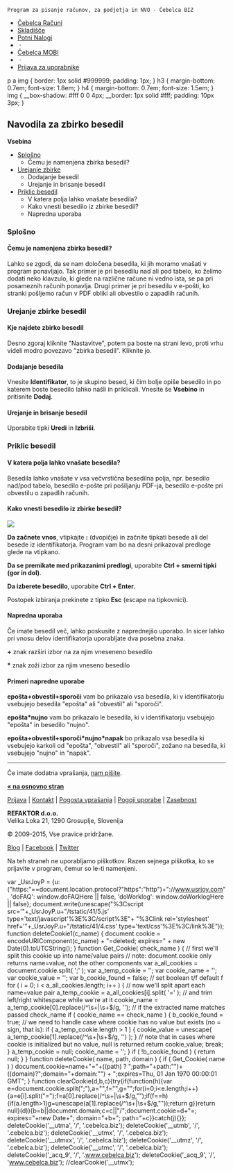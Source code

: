     Program za pisanje računov, za podjetja in NVO - Čebelca BIZ                        

*   [Čebelca Računi](/)
*   [Skladišče](/skladisce/)
*   [Potni Nalogi](/potni-nalogi/)
*    · 
*   [Čebelca MOBI](/mobi/)
*    · 
*   [Prijava za uporabnike](/manage/sign-in.html)

p a img { border: 1px solid #999999; padding: 1px; } h3 { margin-bottom: 0.7em; font-size: 1.8em; } h4 { margin-bottom: 0.7em; font-size: 1.5em; } img { \_\_box-shadow: #fff 0 0 4px; \_\_border: 1px solid #fff; padding: 10px 3px; }

Navodila za zbirko besedil
--------------------------

  

**Vsebina**

*   [Splošno](#inv-sent)
    *   Čemu je namenjena zbirka besedil?
*   [Urejanje zbirke](#preinv)
    *   Dodajanje besedil
    *   Urejanje in brisanje besedil
*   [Priklic besedil](#einv)
    *   V katera polja lahko vnašate besedila?
    *   Kako vnesti besedilo iz zbirke besedil?
    *   Napredna uporaba

  
  

### Splošno

#### Čemu je namenjena zbirka besedil?

Lahko se zgodi, da se nam določena besedila, ki jih moramo vnašati v program ponavljajo. Tak primer je pri besedilu nad ali pod tabelo, ko želimo dodati neko klavzulo, ki glede na različne račune ni vedno ista, se pa pri posameznih računih ponavlja. Drugi primer je pri besedilu v e-pošti, ko stranki pošljemo račun v PDF obliki ali obvestilo o zapadlih računih.

  

### Urejanje zbirke besedil

#### Kje najdete zbirko besedil

Desno zgoraj kliknite "Nastavitve", potem pa boste na strani levo, proti vrhu videli modro povezavo "zbirka besedil". Kliknite jo.

#### Dodajanje besedila

Vnesite **Identifikator**, to je skupino besed, ki čim bolje opiše besedilo in po katerem boste besedilo lahko našli in priklicali. Vnesite še **Vsebino** in pritisnite **Dodaj**.

#### Urejanje in brisanje besedil

Uporabite tipki **Uredi** in **Izbriši**.

  

### Priklic besedil

#### V katera polja lahko vnašate besedila?

Besedila lahko vnašate v vsa večvrstična besedilna polja, npr. besedilo nad/pod tabelo, besedilo e-pošte pri pošiljanju PDF-ja, besedilo e-pošte pri obvestilu o zapadlih računih.

#### Kako vnesti besedilo iz zbirke besedil?

![](/public/img/help-si4/cebelca_injectable_1.gif)

**Da začnete vnos**, vtipkajte **:** (dvopičje) in začnite tipkati besede ali del besede iz identifikatorja. Program vam bo na desni prikazoval predloge glede na vtipkano.

**Da se premikate med prikazanimi predlogi**, uporabite **Ctrl + smerni tipki (gor in dol)**.

**Da izberete besedilo**, uporabite **Ctrl + Enter**.

Postopek izbiranja prekinete z tipko **Esc** (escape na tipkovnici).

#### Napredna uporaba

Če imate besedil več, lahko poskusite z naprednejšo uporabo. In sicer lahko pri vnosu delov identifikatorja uporabljate dva posebna znaka.

**+** znak razširi izbor na za njim vneseneno besedilo

**\*** znak zoži izbor za njim vneseno besedilo

#### Primeri napredne uporabe

**epošta+obvestil+sporoči** vam bo prikazalo vsa besedila, ki v identifikatorju vsebujejo besedila "epošta" ali "obvestil" ali "sporoči".

**epošta\*nujno** vam bo prikazalo le besedila, ki v identifikatorju vsebujejo "epošta" in besedilo "nujno".

**epošta+obvestil+sporoči\*nujno\*napak** bo prikazalo vsa besedila ki vsebujejo karkoli od "epošta", "obvestil" ali "sporoči", zožano na besedila, ki vsebujejo "nujno" in "napak".  
  

* * *

Če imate dodatna vprašanja, [nam pišite](contact-si.html).

  

[**« na osnovno stran**](/)

[Prijava](/manage/sign-in.html) | [Kontakt](/contact-si.html) | [Pogosta vprašanja](/faq-si.html) | [Pogoji uporabe](/tos-si.html) | [Zasebnost](/tos-si.html#priv)

**REFAKTOR d.o.o.**  
Velika Loka 21, 1290 Grosuplje, Slovenija  
  
© 2009-2015, Vse pravice pridržane.

[Blog](https://cebelca-biz.blogspot.com/) | [Facebook](https://www.facebook.com/cebelcabiz/) | [Twitter](https://twitter.com/cebelcabiz)

Na teh straneh ne uporabljamo piškotkov. Razen sejnega piškotka, ko se prijavite v program, čemur so le-ti namenjeni.

var \_UsrJoyP = {u: ("https:"==document.location.protocol?"https":"http")+"://www.usrjoy.com", 'doFAQ': window.doFAQHere || false, 'doWorklog': window.doWorklogHere || false}; document.write(unescape("%3Cscript src='"+\_UsrJoyP.u+"/tstatic/41/5.js' type='text/javascript'%3E%3C/script%3E"+ "%3Clink rel='stylesheet' href='"+\_UsrJoyP.u+"/tstatic/41/4.css' type='text/css'%3E%3C/link%3E")); function deleteCookie1(c\_name) { document.cookie = encodeURIComponent(c\_name) + "=deleted; expires=" + new Date(0).toUTCString(); } function Get\_Cookie( check\_name ) { // first we'll split this cookie up into name/value pairs // note: document.cookie only returns name=value, not the other components var a\_all\_cookies = document.cookie.split( ';' ); var a\_temp\_cookie = ''; var cookie\_name = ''; var cookie\_value = ''; var b\_cookie\_found = false; // set boolean t/f default f for ( i = 0; i < a\_all\_cookies.length; i++ ) { // now we'll split apart each name=value pair a\_temp\_cookie = a\_all\_cookies\[i\].split( '=' ); // and trim left/right whitespace while we're at it cookie\_name = a\_temp\_cookie\[0\].replace(/^\\s+|\\s+$/g, ''); // if the extracted name matches passed check\_name if ( cookie\_name == check\_name ) { b\_cookie\_found = true; // we need to handle case where cookie has no value but exists (no = sign, that is): if ( a\_temp\_cookie.length > 1 ) { cookie\_value = unescape( a\_temp\_cookie\[1\].replace(/^\\s+|\\s+$/g, '') ); } // note that in cases where cookie is initialized but no value, null is returned return cookie\_value; break; } a\_temp\_cookie = null; cookie\_name = ''; } if ( !b\_cookie\_found ) { return null; } } function deleteCookie( name, path, domain ) { if ( Get\_Cookie( name ) ) document.cookie=name+"="+((path) ? ";path="+path:"")+((domain)?";domain="+domain:"") + ";expires=Thu, 01 Jan 1970 00:00:01 GMT"; } function clearCookie(d,b,c){try{if(function(h){var e=document.cookie.split(";"),a="",f="",g="";for(i=0;i<e.length;i++){a=e\[i\].split("=");f=a\[0\].replace(/^\\s+|\\s+$/g,"");if(f==h){if(a.length>1)g=unescape(a\[1\].replace(/^\\s+|\\s+$/g,""));return g}}return null}(d)){b=b||document.domain;c=c||"/";document.cookie=d+"=; expires="+new Date+"; domain="+b+"; path="+c}}catch(j){}}; deleteCookie('\_\_utma', '/', '.cebelca.biz'); deleteCookie('\_\_utmb', '/', '.cebelca.biz'); deleteCookie('\_\_utmx', '/', '.cebelca.biz'); deleteCookie('\_\_utmxx', '/', '.cebelca.biz'); deleteCookie('\_\_utmz', '/', '.cebelca.biz'); deleteCookie('\_\_utmc', '/', '.cebelca.biz'); deleteCookie('\_acq\_9', '/', '.www.cebelca.biz'); deleteCookie('\_acq\_9', '/', 'www.cebelca.biz'); //clearCookie('\_\_utmx');
